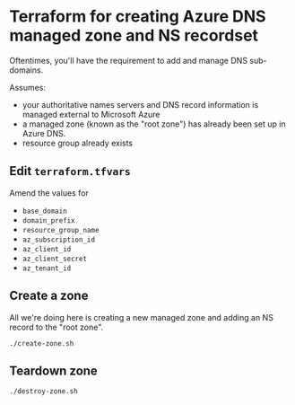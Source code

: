 # Terraform for creating Azure DNS managed zone and NS recordset

Oftentimes, you'll have the requirement to add and manage DNS sub-domains.

Assumes:

* your authoritative names servers and DNS record information is managed external to Microsoft Azure
* a managed zone (known as the "root zone") has already been set up in Azure DNS.
* resource group already exists

## Edit `terraform.tfvars`

Amend the values for

* `base_domain`
* `domain_prefix`
* `resource_group_name`
* `az_subscription_id`
* `az_client_id`
* `az_client_secret`
* `az_tenant_id`

## Create a zone

All we're doing here is creating a new managed zone and adding an NS record to the "root zone".

```
./create-zone.sh
```

## Teardown zone

```
./destroy-zone.sh
```
